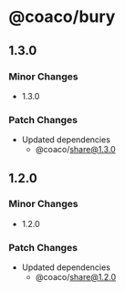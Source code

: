 # @coaco/bury

## 1.3.0

### Minor Changes

- 1.3.0

### Patch Changes

- Updated dependencies
  - @coaco/share@1.3.0

## 1.2.0

### Minor Changes

- 1.2.0

### Patch Changes

- Updated dependencies
  - @coaco/share@1.2.0
